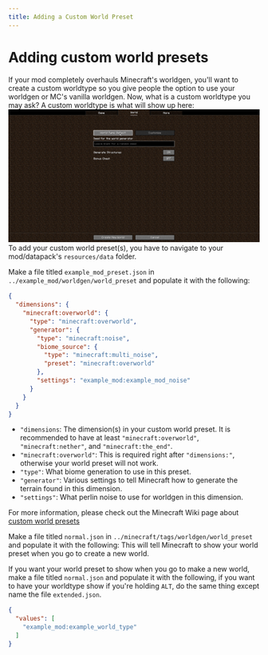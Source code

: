 ```yaml
---
title: Adding a Custom World Preset
---
```


# Adding custom world presets
If your mod completely overhauls Minecraft's worldgen, you'll want to create a custom worldtype so you give people the option to use your worldgen or MC's vanilla worldgen.
Now, what is a custom worldtype you may ask? A custom worldtype is what will show up here: ![creating a new world](../../static/misc/createANewWorld.png)
To add your custom world preset(s), you have to navigate to your mod/datapack's `resources/data` folder.

Make a file titled `example_mod_preset.json` in `../example_mod/worldgen/world_preset` and populate it with the following:
```json
{
  "dimensions": {
    "minecraft:overworld": {
      "type": "minecraft:overworld",
      "generator": {
        "type": "minecraft:noise",
        "biome_source": {
          "type": "minecraft:multi_noise",
          "preset": "minecraft:overworld"
        },
        "settings": "example_mod:example_mod_noise"
      }
    }
  }
}
```
- `"dimensions`: The dimension(s) in your custom world preset. It is recommended to have at least `"minecraft:overworld"`, `"minecraft:nether"`, and `"minecraft:the_end"`.
- `"minecraft:overworld"`: This is required right after `"dimensions:"`, otherwise your world preset will not work.
- `"type"`: What biome generation to use in this preset.
- `"generator"`: Various settings to tell Minecraft how to generate the terrain found in this dimension.
- `"settings"`: What perlin noise to use for worldgen in this dimension.

For more information, please check out the Minecraft Wiki page about [custom world presets](https://minecraft.wiki/w/Custom_world_preset)


Make a file titled `normal.json` in `../minecraft/tags/worldgen/world_preset` and populate it with the following:
This will tell Minecraft to show your world preset when you go to create a new world.

If you want your world preset to show when you go to make a new world, make a file titled `normal.json` and populate it with the following, if you want to have your worldtype show if you're holding `ALT`, do the same thing except name the file `extended.json`.

```json
{
  "values": [
    "example_mod:example_world_type"
  ]
}
```
